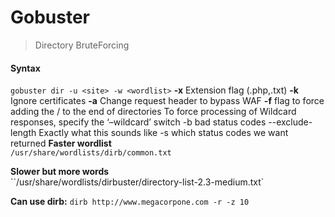 # Gobuster
> Directory BruteForcing


#### Syntax
`gobuster dir -u <site> -w <wordlist>`
**-x** Extension flag (.php,.txt)
**-k** Ignore certificates
**-a** Change request header to bypass WAF
**-f** flag to force adding the / to the end of directories
To force processing of Wildcard responses, specify the ‘–wildcard’ switch
-b bad status codes
--exclude-length Exactly what this sounds like
-s which status codes we want returned
**Faster wordlist**  
`/usr/share/wordlists/dirb/common.txt`

**Slower but more words**  
``/usr/share/wordlists/dirbuster/directory-list-2.3-medium.txt`  

**Can use dirb:**
`dirb http://www.megacorpone.com -r -z 10`

